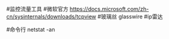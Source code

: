 #监控流量工具
#微软官方
https://docs.microsoft.com/zh-cn/sysinternals/downloads/tcpview
#玻璃丝
glasswire
#ip雷达


#命令行
netstat -an